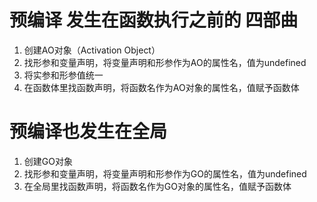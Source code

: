 # 预编译 发生在函数执行之前的 四部曲
1. 创建AO对象（Activation Object）
2. 找形参和变量声明，将变量声明和形参作为AO的属性名，值为undefined
3. 将实参和形参值统一
4. 在函数体里找函数声明，将函数名作为AO对象的属性名，值赋予函数体

# 预编译也发生在全局
1. 创建GO对象
2. 找形参和变量声明，将变量声明和形参作为GO的属性名，值为undefined
3. 在全局里找函数声明，将函数名作为GO对象的属性名，值赋予函数体